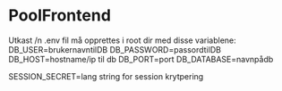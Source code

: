 # PoolFrontend
Utkast /n
.env fil må opprettes i root dir med disse variablene:
DB_USER=brukernavntilDB
DB_PASSWORD=passordtilDB
DB_HOST=hostname/ip til db
DB_PORT=port
DB_DATABASE=navnpådb

SESSION_SECRET=lang string for session krytpering

